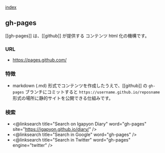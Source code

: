 [index](https://igapyon.github.io/diary/keyword/index.html)

## gh-pages

[[gh-pages]] は、[[github]] が提供する コンテンツ html 化の機構です。

### URL

* https://pages.github.com/

### 特徴

* markdown (.md) 形式でコンテンツを作成したうえで、[[github]] の `gh-pages` ブランチにコミットすると `https://username.github.io/reposname` 形式の場所に静的サイトを公開できる仕組みです。

### 検索

* <@linksearch title="Search on Igapyon Diary" word="gh-pages" site="https://igapyon.github.io/diary/" />
* <@linksearch title="Search in Google" word="gh-pages" />
* <@linksearch title="Search in Twitter" word="gh-pages" engine="twitter" />
